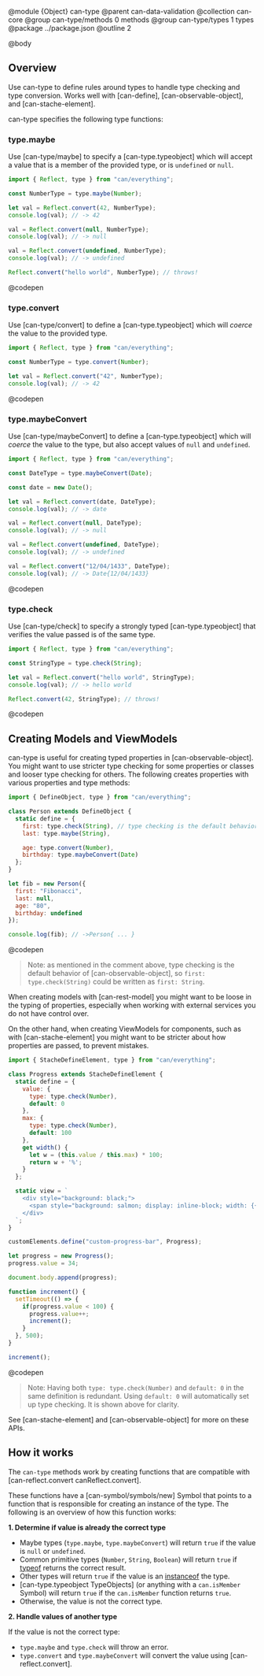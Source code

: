 @module {Object} can-type
@parent can-data-validation
@collection can-core
@group can-type/methods 0 methods
@group can-type/types 1 types
@package ../package.json
@outline 2

@body

## Overview

Use can-type to define rules around types to handle type checking and type conversion. Works well with [can-define], [can-observable-object], and [can-stache-element].

can-type specifies the following type functions:

### type.maybe

Use [can-type/maybe] to specify a [can-type.typeobject] which will accept a value that is a member of the provided type, or is `undefined` or `null`.

```js
import { Reflect, type } from "can/everything";

const NumberType = type.maybe(Number);

let val = Reflect.convert(42, NumberType);
console.log(val); // -> 42

val = Reflect.convert(null, NumberType);
console.log(val); // -> null

val = Reflect.convert(undefined, NumberType);
console.log(val); // -> undefined

Reflect.convert("hello world", NumberType); // throws!
```
@codepen

### type.convert

Use [can-type/convert] to define a [can-type.typeobject] which will *coerce* the value to the provided type.

```js
import { Reflect, type } from "can/everything";

const NumberType = type.convert(Number);

let val = Reflect.convert("42", NumberType);
console.log(val); // -> 42
```
@codepen

### type.maybeConvert

Use [can-type/maybeConvert] to define a [can-type.typeobject] which will *coerce* the value to the type, but also accept values of `null` and `undefined`.

```js
import { Reflect, type } from "can/everything";

const DateType = type.maybeConvert(Date);

const date = new Date();

let val = Reflect.convert(date, DateType);
console.log(val); // -> date

val = Reflect.convert(null, DateType);
console.log(val); // -> null

val = Reflect.convert(undefined, DateType);
console.log(val); // -> undefined

val = Reflect.convert("12/04/1433", DateType);
console.log(val); // -> Date{12/04/1433}
```
@codepen

### type.check

Use [can-type/check] to specify a strongly typed [can-type.typeobject] that verifies the value passed is of the same type.

```js
import { Reflect, type } from "can/everything";

const StringType = type.check(String);

let val = Reflect.convert("hello world", StringType);
console.log(val); // -> hello world

Reflect.convert(42, StringType); // throws!
```
@codepen

## Creating Models and ViewModels

can-type is useful for creating typed properties in [can-observable-object]. You might want to use stricter type checking for some properties or classes and looser type checking for others. The following creates properties with various properties and type methods:

```js
import { DefineObject, type } from "can/everything";

class Person extends DefineObject {
  static define = {
    first: type.check(String), // type checking is the default behavior
    last: type.maybe(String),

    age: type.convert(Number),
    birthday: type.maybeConvert(Date)
  };
}

let fib = new Person({
  first: "Fibonacci",
  last: null,
  age: "80",
  birthday: undefined
});

console.log(fib); // ->Person{ ... }
```
@codepen

> Note: as mentioned in the comment above, type checking is the default behavior of [can-observable-object], so `first: type.check(String)` could be written as `first: String`.

When creating models with [can-rest-model] you might want to be loose in the typing of properties, especially when working with external services you do not have control over.

On the other hand, when creating ViewModels for components, such as with [can-stache-element] you might want to be stricter about how properties are passed, to prevent mistakes.

```js
import { StacheDefineElement, type } from "can/everything";

class Progress extends StacheDefineElement {
  static define = {
    value: {
      type: type.check(Number),
      default: 0
    },
    max: {
      type: type.check(Number),
      default: 100
    },
    get width() {
      let w = (this.value / this.max) * 100;
      return w + '%';
    }
  };

  static view = `
    <div style="background: black;">
      <span style="background: salmon; display: inline-block; width: {{width}}">&nbsp;</span>
    </div>
  `;
}

customElements.define("custom-progress-bar", Progress);

let progress = new Progress();
progress.value = 34;

document.body.append(progress);

function increment() {
  setTimeout(() => {
    if(progress.value < 100) {
      progress.value++;
      increment();
    }
  }, 500);
}

increment();
```
@codepen

> Note: Having both `type: type.check(Number)` and `default: 0` in the same definition is redundant. Using `default: 0` will automatically set up type checking. It is shown above for clarity.

See [can-stache-element] and [can-observable-object] for more on these APIs.

## How it works

The `can-type` methods work by creating functions that are compatible with [can-reflect.convert canReflect.convert].

These functions have a [can-symbol/symbols/new] Symbol that points to a function that is responsible for creating an instance of the type. The following is an overview of how this function works:

__1. Determine if value is already the correct type__

- Maybe types (`type.maybe`, `type.maybeConvert`) will return `true` if the value is `null` or `undefined`.
- Common primitive types (`Number`, `String`, `Boolean`) will return `true` if [typeof](https://developer.mozilla.org/en-US/docs/Web/JavaScript/Reference/Operators/typeof) returns the correct result.
- Other types will return `true` if the value is an [instanceof](https://developer.mozilla.org/en-US/docs/Web/JavaScript/Reference/Operators/instanceof) the type.
- [can-type.typeobject TypeObjects] (or anything with a `can.isMember` Symbol) will return `true` if the `can.isMember` function returns `true`.
- Otherwise, the value is not the correct type.

__2. Handle values of another type__

If the value is not the correct type:

- `type.maybe` and `type.check` will throw an error.
- `type.convert` and `type.maybeConvert` will convert the value using [can-reflect.convert].
